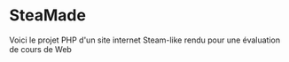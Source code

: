 # SteaMade
Voici le projet PHP d'un site internet Steam-like rendu pour une évaluation de cours de Web
